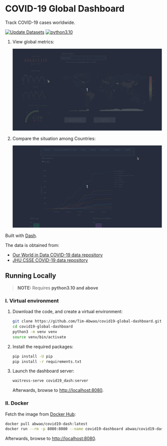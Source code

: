 # COVID-19 Global Dashboard

Track COVID-19 cases worldwide.

[![Update Datasets](https://github.com/Tim-Abwao/covid19-global-dashboard/actions/workflows/data.yml/badge.svg)](https://github.com/Tim-Abwao/covid19-global-dashboard/actions/workflows/data.yml)
[![python3.10](https://github.com/Tim-Abwao/covid19-global-dashboard/actions/workflows/test.yml/badge.svg)](https://github.com/Tim-Abwao/covid19-global-dashboard/actions/workflows/test.yml)

1. View global metrics:

    [![global screencast](screencasts/global.gif)][live_app]

2. Compare the situation among Countries:

    [![countries screencast](screencasts/countries.gif)][live_app]

Built with [Dash][dash].

The data is obtained from:

* [Our World in Data  COVID-19 data repository][owid]
* [JHU CSSE COVID-19 data repository][jhucsse]

## Running Locally

> **NOTE:** Requires **python3.10 and above**

### I. Virtual environment

1. Download the code, and create a virtual environment:

    ```bash
    git clone https://github.com/Tim-Abwao/covid19-global-dashboard.git
    cd covid19-global-dashboard
    python3 -m venv venv
    source venv/bin/activate
    ```

2. Install the required packages:

    ```bash
    pip install -U pip
    pip install -r requirements.txt
    ```

3. Launch the dashboard server:

    ```bash
    waitress-serve covid19_dash:server
    ```

    Afterwards, browse to <http://localhost:8080>.

### II. Docker

Fetch the image from [Docker Hub][docker-hub]:

```bash
docker pull abwao/covid19-dash:latest
docker run --rm -p 8080:8080 --name covid19-dashboard abwao/covid19-dash
```

Afterwards, browse to <http://localhost:8080>.

[dash]: https://plotly.com/dash/
[owid]: https://github.com/owid/covid-19-data/tree/master/public/data
[jhucsse]: https://github.com/CSSEGISandData/COVID-19
[live_app]: https://covid19-global-dash.herokuapp.com/
[docker-hub]: https://hub.docker.com/r/abwao/covid19-dash
